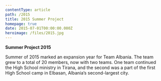 ```yaml
---
contentType: article
path: /2015
title: 2015 Summer Project
homepage: true
date: 2015-07-01T00:00:00.000Z
heroimage: /files/2015.jpg
---
```

**Summer Project 2015**

Summer of 2015 marked an expansion year for Team Albania. The team grew to a total of 20 members, now with two teams. One team continued the High School ministry in Tirana, and the second was a part of the first High School camp in Elbasan, Albania’s second-largest city.
